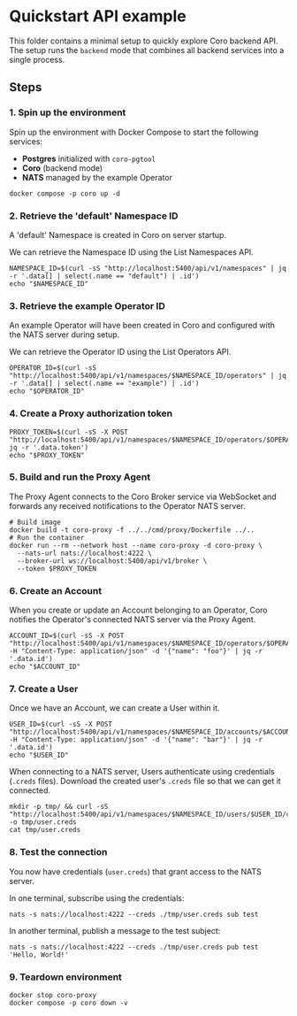 # Quickstart API example

This folder contains a minimal setup to quickly explore Coro backend API. The setup runs the `backend` mode that
combines all backend services into a single process.

## Steps

### 1. Spin up the environment

Spin up the environment with Docker Compose to start the following services:

- **Postgres** initialized with `coro-pgtool`
- **Coro** (backend mode)
- **NATS** managed by the example Operator

```shell
docker compose -p coro up -d
```

### 2. Retrieve the 'default' Namespace ID

A 'default' Namespace is created in Coro on server startup.

We can retrieve the Namespace ID using the List Namespaces API.

```shell
NAMESPACE_ID=$(curl -sS "http://localhost:5400/api/v1/namespaces" | jq -r '.data[] | select(.name == "default") | .id')
echo "$NAMESPACE_ID"
```

### 3. Retrieve the example Operator ID

An example Operator will have been created in Coro and configured with the NATS server during setup.

We can retrieve the Operator ID using the List Operators API.

```shell
OPERATOR_ID=$(curl -sS "http://localhost:5400/api/v1/namespaces/$NAMESPACE_ID/operators" | jq -r '.data[] | select(.name == "example") | .id')
echo "$OPERATOR_ID"
```

### 4. Create a Proxy authorization token

```shell
PROXY_TOKEN=$(curl -sS -X POST "http://localhost:5400/api/v1/namespaces/$NAMESPACE_ID/operators/$OPERATOR_ID/proxy/token"| jq -r '.data.token')
echo "$PROXY_TOKEN"
```

### 5. Build and run the Proxy Agent

The Proxy Agent connects to the Coro Broker service via WebSocket and forwards any received notifications to the
Operator NATS server.

```shell
# Build image
docker build -t coro-proxy -f ../../cmd/proxy/Dockerfile ../..
# Run the container
docker run --rm --network host --name coro-proxy -d coro-proxy \
  --nats-url nats://localhost:4222 \
  --broker-url ws://localhost:5400/api/v1/broker \
  --token $PROXY_TOKEN
```

### 6. Create an Account

When you create or update an Account belonging to an Operator, Coro notifies the Operator's connected NATS server via
the Proxy Agent.

```shell
ACCOUNT_ID=$(curl -sS -X POST "http://localhost:5400/api/v1/namespaces/$NAMESPACE_ID/operators/$OPERATOR_ID/accounts" -H "Content-Type: application/json" -d '{"name": "foo"}' | jq -r '.data.id')
echo "$ACCOUNT_ID"
```

### 7. Create a User

Once we have an Account, we can create a User within it.

```shell
USER_ID=$(curl -sS -X POST "http://localhost:5400/api/v1/namespaces/$NAMESPACE_ID/accounts/$ACCOUNT_ID/users" -H "Content-Type: application/json" -d '{"name": "bar"}' | jq -r '.data.id')
echo "$USER_ID"
```

When connecting to a NATS server, Users authenticate using credentials (`.creds` files). Download the created user's
`.creds` file so that we can get it connected.

```shell
mkdir -p tmp/ && curl -sS "http://localhost:5400/api/v1/namespaces/$NAMESPACE_ID/users/$USER_ID/creds" -o tmp/user.creds
cat tmp/user.creds
```

### 8. Test the connection

You now have credentials (`user.creds`) that grant access to the NATS server.

In one terminal, subscribe using the credentials:

```shell
nats -s nats://localhost:4222 --creds ./tmp/user.creds sub test
```

In another terminal, publish a message to the test subject:

```shell
nats -s nats://localhost:4222 --creds ./tmp/user.creds pub test 'Hello, World!'
```

### 9. Teardown environment

```shell
docker stop coro-proxy
docker compose -p coro down -v
```